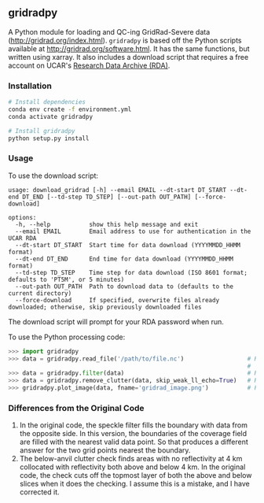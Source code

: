 ## gridradpy
A Python module for loading and QC-ing GridRad-Severe data (http://gridrad.org/index.html). `gridradpy` is based off the Python scripts available at http://gridrad.org/software.html. It has the same functions, but written using xarray. It also includes a download script that requires a free account on UCAR's [Research Data Archive (RDA)](https://rda.ucar.edu/).

### Installation
```bash
# Install dependencies
conda env create -f environment.yml
conda activate gridradpy

# Install gridradpy
python setup.py install
```

### Usage
To use the download script:
```
usage: download_gridrad [-h] --email EMAIL --dt-start DT_START --dt-end DT_END [--td-step TD_STEP] [--out-path OUT_PATH] [--force-download]

options:
  -h, --help           show this help message and exit
  --email EMAIL        Email address to use for authentication in the UCAR RDA
  --dt-start DT_START  Start time for data download (YYYYMMDD_HHMM format)
  --dt-end DT_END      End time for data download (YYYYMMDD_HHMM format)
  --td-step TD_STEP    Time step for data download (ISO 8601 format; defaults to 'PT5M', or 5 minutes)
  --out-path OUT_PATH  Path to download data to (defaults to the current directory)
  --force-download     If specified, overwrite files already downloaded; otherwise, skip previously downloaded files
```
The download script will prompt for your RDA password when run.

To use the Python processing code:
```python
>>> import gridradpy
>>> data = gridradpy.read_file('/path/to/file.nc')                  # Read the gridrad file and unpack it from the 
                                                                    #   sparse storage scheme
>>> data = gridradpy.filter(data)                                   # Remove low-confidence data points
>>> data = gridradpy.remove_clutter(data, skip_weak_ll_echo=True)   # Remove areas of ground clutter
>>> gridradpy.plot_image(data, fname='gridrad_image.png')           # Plot a basic image, saving it to gridrad_image.png
```

### Differences from the Original Code
1) In the original code, the speckle filter fills the boundary with data from the opposite side. In this version, the boundaries of the coverage field are filled with the nearest valid data point. So that produces a different answer for the two grid points nearest the boundary.
2) The below-anvil clutter check finds areas with no reflectivity at 4 km collocated with reflectivity both above and below 4 km. In the original code, the check cuts off the topmost layer of both the above and below slices when it does the checking. I assume this is a mistake, and I have corrected it.
